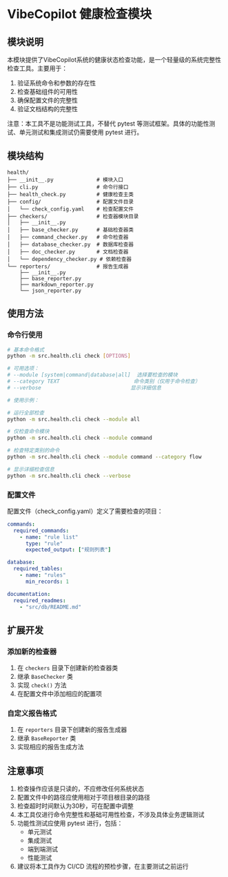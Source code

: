 # VibeCopilot 健康检查模块

## 模块说明

本模块提供了VibeCopilot系统的健康状态检查功能，是一个轻量级的系统完整性检查工具。主要用于：

1. 验证系统命令和参数的存在性
2. 检查基础组件的可用性
3. 确保配置文件的完整性
4. 验证文档结构的完整性

注意：本工具不是功能测试工具，不替代 pytest 等测试框架。具体的功能性测试、单元测试和集成测试仍需要使用 pytest 进行。

## 模块结构

```
health/
├── __init__.py              # 模块入口
├── cli.py                   # 命令行接口
├── health_check.py          # 健康检查主类
├── config/                  # 配置文件目录
│   └── check_config.yaml    # 检查配置文件
├── checkers/                # 检查器模块目录
│   ├── __init__.py
│   ├── base_checker.py      # 基础检查器类
│   ├── command_checker.py   # 命令检查器
│   ├── database_checker.py  # 数据库检查器
│   ├── doc_checker.py       # 文档检查器
│   └── dependency_checker.py # 依赖检查器
└── reporters/               # 报告生成器
    ├── __init__.py
    ├── base_reporter.py
    ├── markdown_reporter.py
    └── json_reporter.py
```

## 使用方法

### 命令行使用

```bash
# 基本命令格式
python -m src.health.cli check [OPTIONS]

# 可用选项：
# --module [system|command|database|all]  选择要检查的模块
# --category TEXT                        命令类别（仅用于命令检查）
# --verbose                             显示详细信息

# 使用示例：

# 运行全部检查
python -m src.health.cli check --module all

# 仅检查命令模块
python -m src.health.cli check --module command

# 检查特定类别的命令
python -m src.health.cli check --module command --category flow

# 显示详细检查信息
python -m src.health.cli check --verbose
```

### 配置文件

配置文件（check_config.yaml）定义了需要检查的项目：

```yaml
commands:
  required_commands:
    - name: "rule list"
      type: "rule"
      expected_output: ["规则列表"]

database:
  required_tables:
    - name: "rules"
      min_records: 1

documentation:
  required_readmes:
    - "src/db/README.md"
```

## 扩展开发

### 添加新的检查器

1. 在 `checkers` 目录下创建新的检查器类
2. 继承 `BaseChecker` 类
3. 实现 `check()` 方法
4. 在配置文件中添加相应的配置项

### 自定义报告格式

1. 在 `reporters` 目录下创建新的报告生成器
2. 继承 `BaseReporter` 类
3. 实现相应的报告生成方法

## 注意事项

1. 检查操作应该是只读的，不应修改任何系统状态
2. 配置文件中的路径应使用相对于项目根目录的路径
3. 检查超时时间默认为30秒，可在配置中调整
4. 本工具仅进行命令完整性和基础可用性检查，不涉及具体业务逻辑测试
5. 功能性测试应使用 pytest 进行，包括：
   - 单元测试
   - 集成测试
   - 端到端测试
   - 性能测试
6. 建议将本工具作为 CI/CD 流程的预检步骤，在主要测试之前运行
